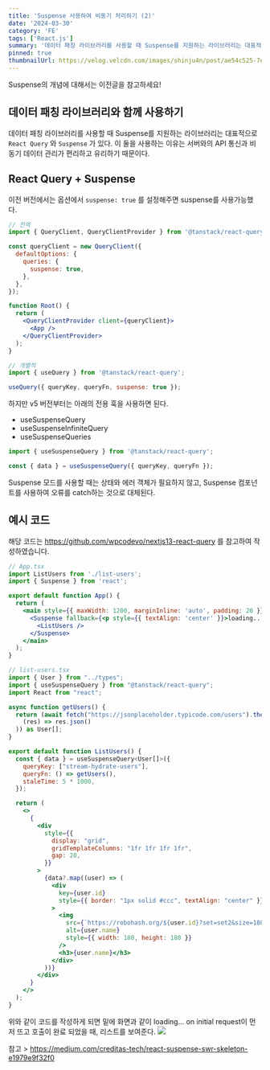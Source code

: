 ```yaml
---
title: 'Suspense 사용하여 비동기 처리하기 (2)'
date: '2024-03-30'
category: 'FE'
tags: ['React.js']
summary: '데이터 패칭 라이브러리를 사용할 때 Suspense를 지원하는 라이브러리는 대표적으로 `React Query` 와 `Suspense` 가 있다. 이 둘을 사용하는 이유는 서버와의 API 통신과 비동기 데이터 관리가 편리하고 유리하기 때문이다.'
pinned: true
thumbnailUrl: https://velog.velcdn.com/images/shinju4n/post/ae54c525-7e02-439d-b083-c3d94d981054/image.gif
---
```


Suspense의 개념에 대해서는 이전글을 참고하세요!

## 데이터 패칭 라이브러리와 함께 사용하기

데이터 패칭 라이브러리를 사용할 때 Suspense를 지원하는 라이브러리는 대표적으로 `React Query` 와 `Suspense` 가 있다. 이 둘을 사용하는 이유는 서버와의 API 통신과 비동기 데이터 관리가 편리하고 유리하기 때문이다.

## React Query + Suspense

이전 버전에서는 옵션에서 `suspense: true` 를 설정해주면 suspense를 사용가능했다.

```jsx
// 전역
import { QueryClient, QueryClientProvider } from '@tanstack/react-query';

const queryClient = new QueryClient({
  defaultOptions: {
    queries: {
      suspense: true,
    },
  },
});

function Root() {
  return (
    <QueryClientProvider client={queryClient}>
      <App />
    </QueryClientProvider>
  );
}
```

```jsx
// 개별적
import { useQuery } from '@tanstack/react-query';

useQuery({ queryKey, queryFn, suspense: true });
```

하지만 v5 버전부터는 아래의 전용 훅을 사용하면 된다.

- useSuspenseQuery
- useSuspenseInfiniteQuery
- useSuspenseQueries

```jsx
import { useSuspenseQuery } from '@tanstack/react-query';

const { data } = useSuspenseQuery({ queryKey, queryFn });
```

Suspense 모드를 사용할 때는 상태와 에러 객체가 필요하지 않고, Suspense 컴포넌트를 사용하여 오류를 catch하는 것으로 대체된다.

## 예시 코드

해당 코드는 https://github.com/wpcodevo/nextjs13-react-query 를 참고하여 작성하였습니다.

```jsx
// App.tsx
import ListUsers from './list-users';
import { Suspense } from 'react';

export default function App() {
  return (
    <main style={{ maxWidth: 1200, marginInline: 'auto', padding: 20 }}>
      <Suspense fallback={<p style={{ textAlign: 'center' }}>loading... on initial request</p>}>
        <ListUsers />
      </Suspense>
    </main>
  );
}
```

```jsx
// list-users.tsx
import { User } from "../types";
import { useSuspenseQuery } from "@tanstack/react-query";
import React from "react";

async function getUsers() {
  return (await fetch("https://jsonplaceholder.typicode.com/users").then(
    (res) => res.json()
  )) as User[];
}

export default function ListUsers() {
  const { data } = useSuspenseQuery<User[]>({
    queryKey: ["stream-hydrate-users"],
    queryFn: () => getUsers(),
    staleTime: 5 * 1000,
  });

  return (
    <>
      {
        <div
          style={{
            display: "grid",
            gridTemplateColumns: "1fr 1fr 1fr 1fr",
            gap: 20,
          }}
        >
          {data?.map((user) => (
            <div
              key={user.id}
              style={{ border: "1px solid #ccc", textAlign: "center" }}
            >
              <img
                src={`https://robohash.org/${user.id}?set=set2&size=180x180`}
                alt={user.name}
                style={{ width: 180, height: 180 }}
              />
              <h3>{user.name}</h3>
            </div>
          ))}
        </div>
      }
    </>
  );
}

```

위와 같이 코드를 작성하게 되면 밑에 화면과 같이 loading... on initial request이 먼저 뜨고 호출이 완료 되었을 때, 리스트를 보여준다.
![](https://velog.velcdn.com/images/shinju4n/post/ae54c525-7e02-439d-b083-c3d94d981054/image.gif)

참고 > https://medium.com/creditas-tech/react-suspense-swr-skeleton-e1979e9f32f0
